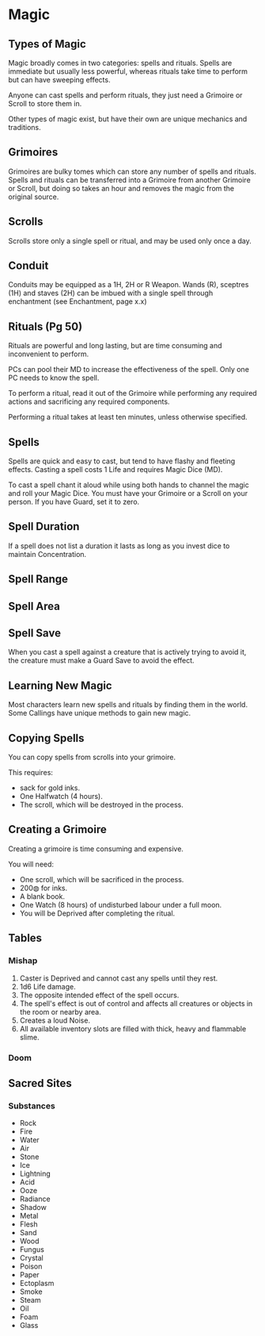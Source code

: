 # Magic

## Types of Magic

Magic broadly comes in two categories: spells and rituals. Spells are immediate but usually less powerful, whereas rituals take time to perform but can have sweeping effects. 

Anyone can cast spells and perform rituals, they just need a Grimoire or Scroll to store them in.

Other types of magic exist, but have their own are unique mechanics and traditions.

## Grimoires

Grimoires are bulky tomes which can store any number of spells and rituals.  Spells and rituals can be transferred into a Grimoire from another Grimoire or Scroll, but doing so takes an hour and removes the magic 
from the original source.

## Scrolls

Scrolls store only a single spell or ritual, and may be used only once a day.

## Conduit

Conduits may be equipped as a 1H, 2H or R Weapon. Wands (R), sceptres (1H) and staves (2H) can be imbued with a single spell through enchantment (see Enchantment, page x.x)

## Rituals (Pg 50)

Rituals are powerful and long lasting, but are time consuming and inconvenient to perform. 

PCs can pool their MD to increase the effectiveness of the spell. Only one PC needs to know the spell.

To perform a ritual, read it out of the Grimoire while performing any required actions and sacrificing any required components. 

Performing a ritual takes at least ten minutes, unless otherwise specified. 

## Spells

Spells are quick and easy to cast, but tend to have flashy and fleeting effects. Casting a spell costs 1 Life and requires Magic Dice (MD).

To cast a spell chant it aloud while using both hands to channel the magic and roll your Magic Dice. You must have your Grimoire or a Scroll on your person. If you have Guard, set it to zero.

## Spell Duration 

If a spell does not list a duration it lasts as long as you invest dice to maintain Concentration.

## Spell Range

## Spell Area

## Spell Save

When you cast a spell against a creature that is actively trying to avoid it, the creature must make a Guard Save to avoid the effect. 

## Learning New Magic

Most characters learn new spells and rituals by finding them in the world. Some Callings have unique methods to gain new magic.

## Copying Spells

You can copy spells from scrolls into your grimoire.

This requires:

* sack for gold inks.
* One Halfwatch (4 hours).
* The scroll, which will be destroyed in the process.

## Creating a Grimoire

Creating a grimoire is time consuming and expensive.

You will need:

* One scroll, which will be sacrificed in the process.
* 200◍ for inks.
* A blank book.
* One Watch (8 hours) of undisturbed labour under a full moon.
* You will be Deprived after completing the ritual.

## Tables
### Mishap

1. Caster is Deprived and cannot cast any spells until they rest.
2. 1d6 Life damage. 
3. The opposite intended effect of the spell occurs. 
4. The spell's effect is out of control and affects all creatures or objects in the room or nearby area. 
5. Creates a loud Noise. 
6. All available inventory slots are filled with thick, heavy and flammable slime.
   
### Doom

## Sacred Sites

### Substances

* Rock
* Fire
* Water
* Air
* Stone
* Ice
* Lightning
* Acid
* Ooze
* Radiance
* Shadow
* Metal
* Flesh
* Sand
* Wood
* Fungus
* Crystal
* Poison
* Paper
* Ectoplasm
* Smoke
* Steam
* Oil
* Foam
* Glass
